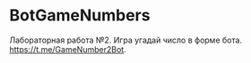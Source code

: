 # BotGameNumbers
Лабораторная работа №2. Игра угадай число в форме бота. https://t.me/GameNumber2Bot.
